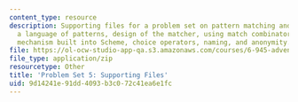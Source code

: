 ```yaml
---
content_type: resource
description: Supporting files for a problem set on pattern matching and instantiation,
  a language of patterns, design of the matcher, using match combinators, the quasiquote
  mechanism built into Scheme, choice operators, naming, and anonymity.
file: https://ol-ocw-studio-app-qa.s3.amazonaws.com/courses/6-945-adventures-in-advanced-symbolic-programming-spring-2009/9d14241e91dd4093b3c072c41ea6e1fc_assn05.zip
file_type: application/zip
resourcetype: Other
title: 'Problem Set 5: Supporting Files'
uid: 9d14241e-91dd-4093-b3c0-72c41ea6e1fc
---
```

